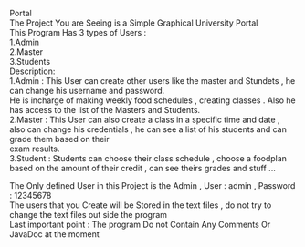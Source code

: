 Portal  
The Project You are Seeing is a Simple Graphical University Portal  
This Program Has 3 types of Users :  
1.Admin  
2.Master  
3.Students  
Description:  
1.Admin : This User can create other users like the master and Stundets , he can change his username and password.  
He is incharge of making weekly food schedules , creating classes . Also he has access to the list of the Masters and Students.  
2.Master : This User can also create a class in a specific time and date , also can change his credentials , he can see a list of his students and can grade them based on their  
    exam results.  
3.Student : Students can choose their class schedule , choose a foodplan based on the amount of their credit , can see theirs grades and stuff ...  

The Only defined User in this Project is the Admin , User : admin , Password : 12345678  
The users that you Create will be Stored in the text files , do not try to change the text files out side the program   
Last important point : The program Do not Contain Any Comments Or JavaDoc at the moment  


